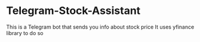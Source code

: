 # Telegram-Stock-Assistant
This is a Telegram bot that sends you info about stock price
It uses yfinance library to do so
